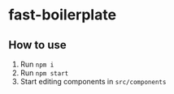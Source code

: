 # fast-boilerplate

## How to use 
1. Run `npm i`
2. Run `npm start`
3. Start editing components in `src/components`